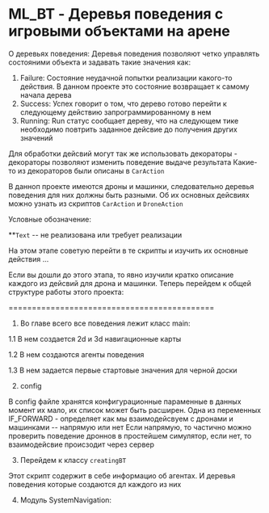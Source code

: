 # ML_BT - Деревья поведения с игровыми объектами на арене

О деревьях поведения: Деревья поведения позволяют четко управлять состояними объекта и задавать такие значения как:
1. Failure:
    Состояние неудачной попытки реализации какого-то действия. В данном проекте это состояние возвращает к самому начала дерева
2. Success:
    Успех говорит о том, что дерево готово перейти к следующему действию запрограммированному в нем
3. Running:
    Run статус сообщает дереву, что на следующем тике необходимо повтрить заданное дейсвие до получения других значений

Для обработки дейсвий могут так же использовать декораторы - декораторы позволяют изменить поведение выдаче результата
Какие-то из декораторов были описаны в `CarAction`

В данноп проекте имеются дроны и машинки, следовательно деревья поведения для них должны быть разными. Об их основных дейсвиях можно узнать из скриптов `CarAction` и `DroneAction`

Условные обозначение: 

**`Text` -- не реализована или требует реализации

На этом этапе советую перейти в те скрипты и изучить их основные действия ...

Если вы дошли до этого этапа, то явно изучили кратко описание каждого из дейсвий для дрона и машинки. Теперь перейдем к общей структуре работы этого проекта:

============================================

1. Во главе всего все поведения лежит класс main:
    
1.1 В нем создается 2d и 3d навигационные карты 

1.2 В нем создаются агенты поведения

1.3 В нем задается первые стартовые значения для черной доски

2. config 

В config файле хранятся конфигурационные параменные в данных момент их мало, их список может быть расширен. 
Одна из переменных IF_FORWARD - определяет как мы взаимодейсвуем с дронами и машинками -- напрямую или нет
Если напрямую, то частично можно проверить поведение дроннов в простейшем симулятор, если нет, то взаимодейсвие происзодит через сервер

3. Перейдем к классу `creatingBT`

Этот скрипт содержит в себе информацио об агентах. И деревья поведения которые создаются дл каждого из них 

4. Модуль SystemNavigation:



